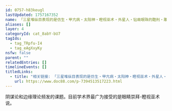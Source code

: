 ```yaml
---
id: 0757-h83keugl
lastUpdated: 1757167352
name: 「三星堆纵目表现的是仿生・甲亢病・太阳神・瞪视巫术・外星人・钻凿眼珠的酷刑・雕刻者患有面部变形视知觉障碍」
aliases: []
layer: 4
categoryId: cat_8abY-bU7
tagIds:
  - tag_TRpfu-I4
  - tag_eAgXxyKy
nsfw: false
parent: ""
relatedEntries: []
timelineEvents: []
titledLinks:
  - title: "相关链接: 「三星堆纵目表现的是仿生・甲亢病・太阳神・瞪视巫术・外星人・钻凿眼珠的酷刑・雕刻者患有面部变形视知觉障碍」"
    url: https://www.doc88.com/p-7394513517223.html
---
```


阴谋论和边缘理论频发的课题。目前学术界最广为接受的是眼睛崇拜-瞪视巫术说。